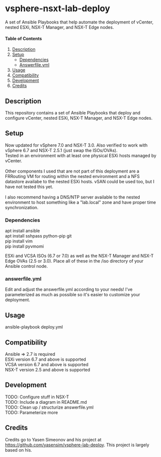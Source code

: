 # vsphere-nsxt-lab-deploy
A set of Ansible Playbooks that help automate the deployment of vCenter, nested ESXi, NSX-T Manager, and NSX-T Edge nodes. <br/>

#### Table of Contents

1. [Description](#description)
1. [Setup](#setup)
    * [Dependencies](#Dependencies)
    * [Answerfile.yml](#answerfile.yml)
1. [Usage](#usage)
1. [Compatibility](#Compatibility)
1. [Development](#Development)
1. [Credits](#Credits)

## Description

This repository contains a set of Ansible Playbooks that deploy and configure vCenter, nested ESXi, NSX-T Manager, and NSX-T Edge nodes. 

## Setup

Now updated for vSphere 7.0 and NSX-T 3.0. Also verified to work with vSphere 6.7 and NSX-T 2.5.1 (just swap the ISOs/OVAs).<br/>
Tested in an environment with at least one physical ESXi hosts managed by vCenter.<br/>
<br/>
Other components I used that are not part of this deployment are a FRRouting VM for routing within the nested environment and a NFS datastore availabe to the nested ESXi hosts. vSAN could be used too, but I have not tested this yet.<br/>
<br/>
I also recommend having a DNS/NTP server available to the nested environment to host something like a "lab.local" zone and have proper time synchronization.<br/>

### Dependencies

apt install ansible <br/>
apt install sshpass python-pip git <br/>
pip install vim <br/>
pip install pyvmomi <br/>

ESXi and VCSA ISOs (6.7 or 7.0) as well as the NSX-T Manager and NSX-T Edge OVAs (2.5 or 3.0). Place all of these in the /iso directory of your Ansible control node.<br/>

### answerfile.yml

Edit and adjust the answerfile.yml according to your needs! I've parameterized as much as possible so it's easier to customize your deployment.

## Usage

ansible-playbook deploy.yml

## Compatibility

Ansible => 2.7 is required <br/>
ESXi version 6.7 and above is supported <br/>
VCSA version 6.7 and above is supported <br/>
NSX-T version 2.5 and above is supported <br/>

## Development

TODO: Configure stuff in NSX-T <br/>
TODO: Include a diagram in README.md<br/>
TODO: Clean up / structurize answerfile.yml<br/>
TODO: Parameterize more<br/>

## Credits

Credits go to Yasen Simeonov and his project at https://github.com/yasensim/vsphere-lab-deploy. This project is largely based on his.